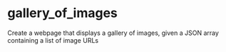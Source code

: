 # gallery_of_images
Create a webpage that displays a gallery of images, given a JSON array containing a list of image URLs
